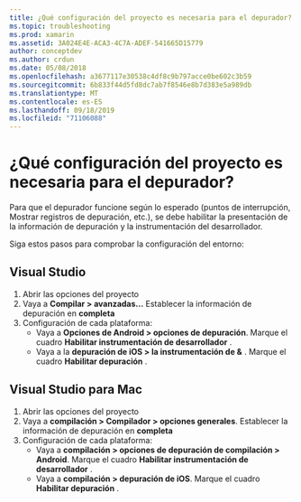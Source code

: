 ```yaml
---
title: ¿Qué configuración del proyecto es necesaria para el depurador?
ms.topic: troubleshooting
ms.prod: xamarin
ms.assetid: 3A024E4E-ACA3-4C7A-ADEF-541665D15779
author: conceptdev
ms.author: crdun
ms.date: 05/08/2018
ms.openlocfilehash: a3677117e30538c4df8c9b797acce0be602c3b59
ms.sourcegitcommit: 6b833f44d5fd8dc7ab7f8546e8b7d383e5a989db
ms.translationtype: MT
ms.contentlocale: es-ES
ms.lasthandoff: 09/18/2019
ms.locfileid: "71106088"
---
```

# <a name="what-project-settings-are-required-for-the-debugger"></a>¿Qué configuración del proyecto es necesaria para el depurador?

Para que el depurador funcione según lo esperado (puntos de interrupción, Mostrar registros de depuración, etc.), se debe habilitar la presentación de la información de depuración y la instrumentación del desarrollador.

Siga estos pasos para comprobar la configuración del entorno:

## <a name="visual-studio"></a>Visual Studio

1. Abrir las opciones del proyecto
2. Vaya a **Compilar > avanzadas...** Establecer la información de depuración en **completa**
3. Configuración de cada plataforma:
   - Vaya a **Opciones de Android > opciones de depuración**. Marque el cuadro **Habilitar instrumentación de desarrollador** .
   - Vaya a la **depuración de iOS > la instrumentación de &** . Marque el cuadro **Habilitar depuración** .

## <a name="visual-studio-for-mac"></a>Visual Studio para Mac

1. Abrir las opciones del proyecto
2. Vaya a **compilación > Compilador > opciones generales**. Establecer la información de depuración en **completa**
3. Configuración de cada plataforma:
    - Vaya a **compilación > opciones de depuración de compilación > Android**. Marque el cuadro **Habilitar instrumentación de desarrollador** .
    - Vaya a **compilación > depuración de iOS**. Marque el cuadro **Habilitar depuración** .
